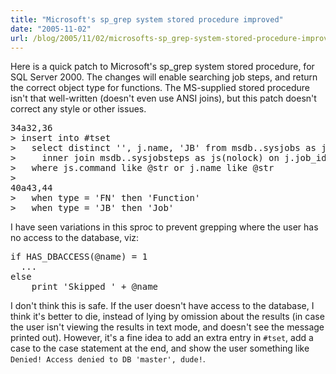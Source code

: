 ```yaml
---
title: "Microsoft's sp_grep system stored procedure improved"
date: "2005-11-02"
url: /blog/2005/11/02/microsofts-sp_grep-system-stored-procedure-improved/
---
```

Here is a quick patch to Microsoft's sp_grep system stored procedure, for SQL Server 2000. The changes will enable searching job steps, and return the correct object type for functions. The MS-supplied stored procedure isn't that well-written (doesn't even use ANSI joins), but this patch doesn't correct any style or other issues.

<pre>34a32,36
&gt; insert into #tset
&gt;   select distinct '', j.name, 'JB' from msdb..sysjobs as j(nolock)
&gt;     inner join msdb..sysjobsteps as js(nolock) on j.job_id = js.job_id
&gt;   where js.command like @str or j.name like @str
&gt; 
40a43,44
&gt;   when type = 'FN' then 'Function'
&gt;   when type = 'JB' then 'Job'</pre>

I have seen variations in this sproc to prevent grepping where the user has no access to the database, viz:

<pre>if HAS_DBACCESS(@name) = 1
  ...
else
    print 'Skipped ' + @name</pre>

I don't think this is safe. If the user doesn't have access to the database, I think it's better to die, instead of lying by omission about the results (in case the user isn't viewing the results in text mode, and doesn't see the message printed out). However, it's a fine idea to add an extra entry in `#tset`, add a case to the case statement at the end, and show the user something like `Denied! Access denied to DB 'master', dude!`.
